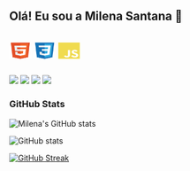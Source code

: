 ## Olá! Eu sou a Milena Santana 👋

<div style="display: inline_block">
      <br />
      <img
        align="center"
        alt="Mile-HTML"
        height="30"
        width="40"
        src="https://raw.githubusercontent.com/devicons/devicon/master/icons/html5/html5-original.svg"
      />
      <img
        align="center"
        alt="Mile-CSS"
        height="30"
        width="40"
        src="https://raw.githubusercontent.com/devicons/devicon/master/icons/css3/css3-original.svg"
      />
      <img
        align="center"
        alt="Mile-Js"
        height="30"
        width="40"
        src="https://raw.githubusercontent.com/devicons/devicon/master/icons/javascript/javascript-plain.svg"
      />
  </div>

  ##

  <div>
      <a
        href="https://www.youtube.com/@Milena.Msanta"
        target="_blank"
        ><img
          src="https://img.shields.io/badge/YouTube-FF0000?style=for-the-badge&logo=youtube&logoColor=white"
          target="_blank"
      /></a>
      <a href="https://www.instagram.com/milena.msanta/" target="_blank"
        ><img
          src="https://img.shields.io/badge/-Instagram-%23E4405F?style=for-the-badge&logo=instagram&logoColor=white"
          target="_blank"
      /></a>
      <a href="mailto:milena.msanta@gmail.com"
        ><img
          src="https://img.shields.io/badge/-Gmail-%23333?style=for-the-badge&logo=gmail&logoColor=white"
          target="_blank"
      /></a>
      <a
        href="https://www.linkedin.com/in/milena-de-matos-santana-56565a305/"
        target="_blank"
        ><img
          src="https://img.shields.io/badge/-LinkedIn-%230077B5?style=for-the-badge&logo=linkedin&logoColor=white"
          target="_blank"
      /></a>
    </div>
<h3 align="left">GitHub Stats</h3>

![Milena's GitHub stats](https://github-readme-stats.vercel.app/api?username=Milena7qSantana&show_icons=true&theme=tokyonight) <br>

![GitHub stats](https://github-readme-stats-git-masterrstaa-rickstaa.vercel.app/api/top-langs/?username=Milena7qSantana&hide_title=true&show_icons=true&include_all_commits=false&count_private=true&line_height=25&hide=issues&bg_radius=3&theme=tokyonight)

[![GitHub Streak](https://github-readme-streak-stats.herokuapp.com?user=Milena7qSantana&theme=tokyonight&hide_border=false)](https://git.io/streak-stats)

    

